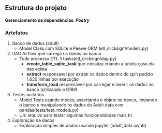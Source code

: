 ## Estrutura do projeto

#### Gerenciamento de dependências: *Poetry*

### Artefatos

1. Banco de dados (adult)
    - Model Class com SQLite e Peewe ORM (etl_clicksign/models.py)
2. DAG Airflow que carrega os dados no banco
    - Todo processo ETL 3 tasks(etl_clicksign/dag.py)
        * **create_table_sqlite_task** que inicializa criando a tabela caso ela nao exista
        * **extract** responsavel por extrair os dados dentro do split pedido 1.630 linhas por execução
        * **transform_load** responsáveil por carregar e inserir os dados no banco (utilizando o ORM) 
3. Testes unitários
    - Model Tests usando mocks, assertando o objeto no banco, limpando o banco e manipulando os dados do Adult.data com pandas(tests/test_models.py)
    - Um arquivo para testar algumas funcionalidades mais tri
4. Exploração de dados 
    - Exploração simples de dados usando jupyter (adult_data.ipynb)